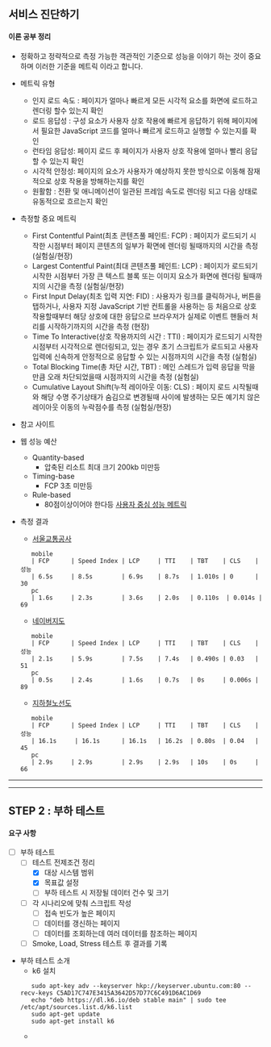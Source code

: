 ## 서비스 진단하기

#### 이론 공부 정리 
- 정확하고 정략적으로 측정 가능한 객관적인 기준으로 성능을 이야기 하는 것이 중요하며 이러한 기준을 메트릭 이라고 합니다.
- 메트릭 유형
  - 인지 로드 속도 : 페이지가 얼마나 빠르게 모든 시각적 요소를 화면에 로드하고 렌더링 할수 있는지 확인 
  - 로드 응답성 : 구성 요소가 사용자 상호 작용에 빠르게 응답하기 위해 페이지에서 필요한 JavaScript 코드를 얼마나 빠르게 로드하고 실행할 수 있는지를 확인
  - 런타임 응답성: 페이지 로드 후 페이지가 사용자 상호 작용에 얼마나 빨리 응답 할 수 있는지 확인 
  - 시각적 안정성: 페이지의 요소가 사용자가 예상하지 못한 방식으로 이동해 잠재적으로 상호 작용을 방해하는지를 확인
  - 원활함 : 전환 및 애니메이션이 일관된 프레임 속도로 렌더링 되고 다음 상태로 유동적으로 흐르는지 확인 

- 측정할 중요 메트릭
  - First Contentful Paint(최초 콘텐츠풀 페인트: FCP) : 페이지가 로드되기 시작한 시점부터 페이지 콘텐츠의 일부가 확면에 렌더링 될때까지의 시간을 측정 (실험실/현장)
  - Largest Contentful Paint(최대 콘텐츠풀 페인트: LCP) : 페이지가 로드되기 시작한 시점부터 가장 큰 텍스트 블록 또는 이미지 요소가 화면에 렌더링 될때까지의 시간을 측정 (실험실/현장) 
  - First Input Delay(최초 입력 지연: FID) : 사용자가 링크를 클릭하거나, 버튼을 탭하거나, 사용자 지정 JavaScript 기반 컨트롤을 사용하는 등 처음으로 상호 작용할때부터 해당 상호에 대한 응답으로 브라우저가 실제로 이벤트 핸들러 처리를 시작하기까지의 시간을 측정 (현장)
  - Time To Interactive(상호 작용까지의 시간 : TTI) : 페이지가 로드되기 시작한 시점부터 시각적으로 렌더링되고, 있는 경우 초기 스크립트가 로드되고 사용자 입력에 신속하게 안정적으로 응답할 수 있는 시점까지의 시간을 측정 (실험실)
  - Total Blocking Time(총 차단 시간, TBT) : 메인 스레드가 입력 응답을 막을 만큼 오래 차단되었을때 시점까지의 시간을 측정 (실험실)
  - Cumulative Layout Shift(누적 레이아웃 이동: CLS) : 페이지 로드 시작될때와 해당 수명 주기상태가 숨김으로 변경될때 사이에 발생하는 모든 예기치 않은 레이아웃 이동의 누락점수를 측정 (실험실/현장)

- 참고 사이트
- 웹 성능 예산
  - Quantity-based 
    - 압축된 리소트 최대 크기 200kb 미만등
  - Timing-base
    - FCP 3초 미만등 
  - Rule-based
    - 80점이상이어야 한다등 
[사용자 중심 성능 메트릭](https://web.dev/user-centric-performance-metrics/)

- 측정 결과 
  - [서울교통공사](https://www.seoulmetro.co.kr/kr/cyberStation.do)
  ```text
     mobile
     | FCP      | Speed Index | LCP     | TTI    | TBT    | CLS    | 성능
     | 6.5s     | 8.5s        | 6.9s    | 8.7s   | 1.010s | 0      |  30
     pc
     | 1.6s     | 2.3s        | 3.6s    | 2.0s   | 0.110s  | 0.014s |  69
  ```
  - [네이버지도](https://m.map.naver.com/subway/subwayLine.naver?region=1000)
  ```text
     mobile
     | FCP      | Speed Index | LCP     | TTI    | TBT    | CLS    | 성능
     | 2.1s     | 5.9s        | 7.5s    | 7.4s   | 0.490s | 0.03   |  51
     pc
     | 0.5s     | 2.4s        | 1.6s    | 0.7s   | 0s     | 0.006s |  89
  ```
  - [지하철노선도](https://mannue.kro.kr/path)
  ```text
     mobile
     | FCP      | Speed Index | LCP     | TTI    | TBT    | CLS    | 성능
     | 16.1s     | 16.1s      | 16.1s   | 16.2s  | 0.80s  | 0.04   |  45
     pc
     | 2.9s     | 2.9s        | 2.9s    | 2.9s   | 10s    | 0s     |  66
  ```
----------------
----------------

## STEP 2 : 부하 테스트 
#### 요구 사항
- [ ] 부하 테스트
  - [ ] 테스트 전제조건 정리
    - [x] 대상 시스템 범위
    - [x] 목표값 설정 
    - [ ] 부하 테스트 시 저장될 데이터 건수 및 크기
  - [ ] 각 시나리오에 맞춰 스크립트 작성
    - [ ] 접속 빈도가 높은 페이지
    - [ ] 데이터를 갱신하는 페이지
    - [ ] 데이터를 조회하는데 여러 데이터를 참조하는 페이지 
  - [ ] Smoke, Load, Stress 테스트 후 결과를 기록 

- 부하 테스트 소개 
  - k6 설치 
  ```text
     sudo apt-key adv --keyserver hkp://keyserver.ubuntu.com:80 --recv-keys C5AD17C747E3415A3642D57D77C6C491D6AC1D69
     echo "deb https://dl.k6.io/deb stable main" | sudo tee /etc/apt/sources.list.d/k6.list
     sudo apt-get update
     sudo apt-get install k6
  ```
  - 